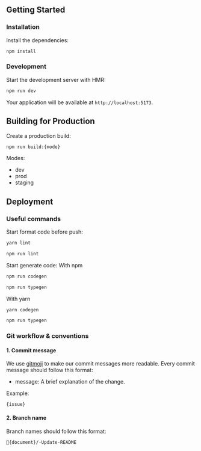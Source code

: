 ## Getting Started

### Installation

Install the dependencies:

```bash
npm install
```

### Development

Start the development server with HMR:

```bash
npm run dev
```

Your application will be available at `http://localhost:5173`.

## Building for Production

Create a production build:

```bash
npm run build:{mode}
```

Modes:

- dev
- prod
- staging

## Deployment

### Useful commands

Start format code before push:

```bash
yarn lint
```

```bash
npm run lint
```

Start generate code:
With npm

```bash
npm run codegen
```

```bash
npm run typegen
```

With yarn

```bash
yarn codegen
```

```bash
npm run typegen
```

### Git workflow & conventions

#### 1. Commit message

We use [gitmoji](https://gitmoji.dev/) to make our commit messages more readable.
Every commit message should follow this format:

- message: A brief explanation of the change.

Example:

```
{issue}
```

#### 2. Branch name

Branch names should follow this format:

```
📝{document}/-Update-README
```
